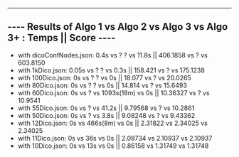 ---------------------------------------------------------------------------------
---- Results of Algo 1 vs Algo 2 vs Algo 3 vs Algo 3+ : Temps || Score       ---- 
---------------------------------------------------------------------------------


- with dicoConfNodes.json:    0.4s    vs ?   ?    vs 11.8s	    || 406.1858 vs    ?     vs 603.8150
- with 1kDico.json:           0.05s   vs ?   ?    vs 0.3s       || 158.421 	vs    ?     vs 175.1238
- with 100Dico.json:          0s      vs ?   ?    vs 0s			|| 18.077 	vs    ?     vs 20.0265
- with 80Dico.json:           0s      vs ?   ?	vs 0s	        || 14.814 	vs    ?     vs 15.6493
- with 60Dico.json:           0s      vs ? vs 1093s(18m) vs 0s	|| 10.36327 vs    ?     vs 10.9541
- with 55Dico.json:           0s      vs ? 		vs 41.2s	    || 9.79568  vs    ?     vs 10.2861
- with 50Dico.json:           0s      vs ? 		vs 3.8s	        || 9.08248  vs    ?     vs 9.43362
- with 12Dico.json:           0s      vs 466s(8m)	vs 0s       || 2.31822  vs 2.34025  vs 2.34025
- with 11Dico.json:           0s      vs 36s		vs 0s       || 2.08734  vs 2.10937  vs 2.10937 
- with 10Dico.json:           0s      vs 13s 		vs 0s       || 0.86158  vs 1.31749  vs 1.31748